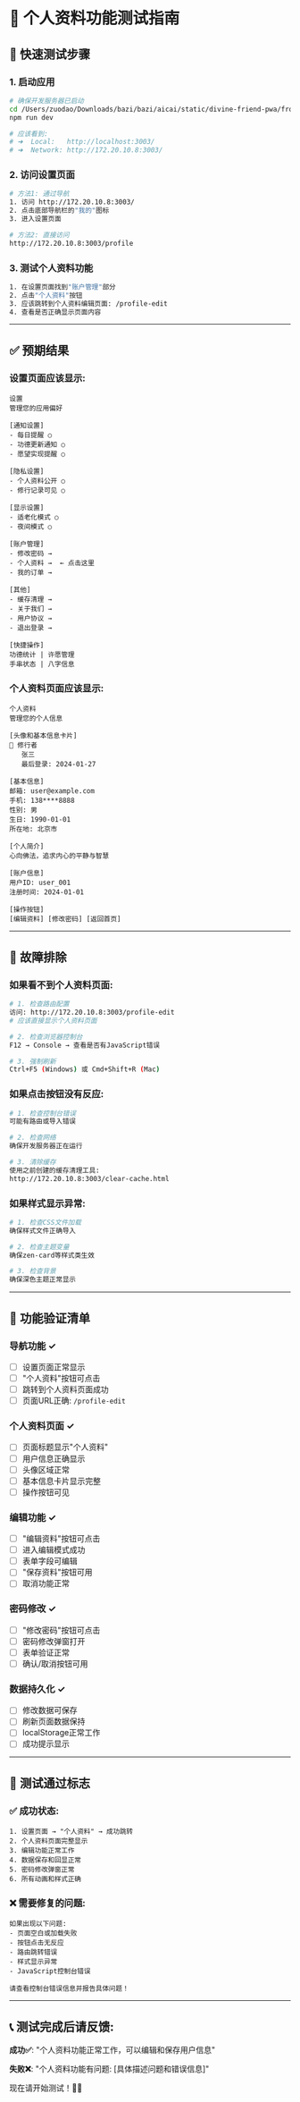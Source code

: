 # 🧪 个人资料功能测试指南

## 🚀 快速测试步骤

### **1. 启动应用**
```bash
# 确保开发服务器已启动
cd /Users/zuodao/Downloads/bazi/bazi/aicai/static/divine-friend-pwa/frontend
npm run dev

# 应该看到:
# ➜  Local:   http://localhost:3003/
# ➜  Network: http://172.20.10.8:3003/
```

### **2. 访问设置页面**
```bash
# 方法1: 通过导航
1. 访问 http://172.20.10.8:3003/
2. 点击底部导航栏的"我的"图标
3. 进入设置页面

# 方法2: 直接访问
http://172.20.10.8:3003/profile
```

### **3. 测试个人资料功能**
```bash
1. 在设置页面找到"账户管理"部分
2. 点击"个人资料"按钮
3. 应该跳转到个人资料编辑页面: /profile-edit
4. 查看是否正确显示页面内容
```

---

## ✅ 预期结果

### **设置页面应该显示:**
```
设置
管理您的应用偏好

[通知设置]
- 每日提醒 ○
- 功德更新通知 ○  
- 愿望实现提醒 ○

[隐私设置]
- 个人资料公开 ○
- 修行记录可见 ○

[显示设置]  
- 适老化模式 ○
- 夜间模式 ○

[账户管理]
- 修改密码 →
- 个人资料 →  ← 点击这里
- 我的订单 →

[其他]
- 缓存清理 →
- 关于我们 →
- 用户协议 →
- 退出登录 →

[快捷操作]
功德统计 | 许愿管理
手串状态 | 八字信息
```

### **个人资料页面应该显示:**
```
个人资料
管理您的个人信息

[头像和基本信息卡片]
👤 修行者
   张三
   最后登录: 2024-01-27

[基本信息]
邮箱: user@example.com
手机: 138****8888  
性别: 男
生日: 1990-01-01
所在地: 北京市

[个人简介]
心向佛法，追求内心的平静与智慧

[账户信息]
用户ID: user_001
注册时间: 2024-01-01

[操作按钮]
[编辑资料] [修改密码] [返回首页]
```

---

## 🔧 故障排除

### **如果看不到个人资料页面:**
```bash
# 1. 检查路由配置
访问: http://172.20.10.8:3003/profile-edit
# 应该直接显示个人资料页面

# 2. 检查浏览器控制台
F12 → Console → 查看是否有JavaScript错误

# 3. 强制刷新
Ctrl+F5 (Windows) 或 Cmd+Shift+R (Mac)
```

### **如果点击按钮没有反应:**
```bash
# 1. 检查控制台错误
可能有路由或导入错误

# 2. 检查网络
确保开发服务器正在运行

# 3. 清除缓存
使用之前创建的缓存清理工具:
http://172.20.10.8:3003/clear-cache.html
```

### **如果样式显示异常:**
```bash
# 1. 检查CSS文件加载
确保样式文件正确导入

# 2. 检查主题变量
确保zen-card等样式类生效

# 3. 检查背景
确保深色主题正常显示
```

---

## 🎯 功能验证清单

### **导航功能 ✓**
- [ ] 设置页面正常显示
- [ ] "个人资料"按钮可点击
- [ ] 跳转到个人资料页面成功
- [ ] 页面URL正确: `/profile-edit`

### **个人资料页面 ✓**  
- [ ] 页面标题显示"个人资料"
- [ ] 用户信息正确显示
- [ ] 头像区域正常
- [ ] 基本信息卡片显示完整
- [ ] 操作按钮可见

### **编辑功能 ✓**
- [ ] "编辑资料"按钮可点击
- [ ] 进入编辑模式成功
- [ ] 表单字段可编辑
- [ ] "保存资料"按钮可用
- [ ] 取消功能正常

### **密码修改 ✓**
- [ ] "修改密码"按钮可点击  
- [ ] 密码修改弹窗打开
- [ ] 表单验证正常
- [ ] 确认/取消按钮可用

### **数据持久化 ✓**
- [ ] 修改数据可保存
- [ ] 刷新页面数据保持
- [ ] localStorage正常工作
- [ ] 成功提示显示

---

## 🎊 测试通过标志

### **✅ 成功状态:**
```
1. 设置页面 → "个人资料" → 成功跳转
2. 个人资料页面完整显示
3. 编辑功能正常工作
4. 数据保存和回显正常
5. 密码修改弹窗正常
6. 所有动画和样式正确
```

### **❌ 需要修复的问题:**
```
如果出现以下问题:
- 页面空白或加载失败
- 按钮点击无反应
- 路由跳转错误
- 样式显示异常
- JavaScript控制台错误

请查看控制台错误信息并报告具体问题！
```

---

## 📞 **测试完成后请反馈:**

**成功✅**: "个人资料功能正常工作，可以编辑和保存用户信息"

**失败❌**: "个人资料功能有问题: [具体描述问题和错误信息]"

现在请开始测试！🚀✨ 